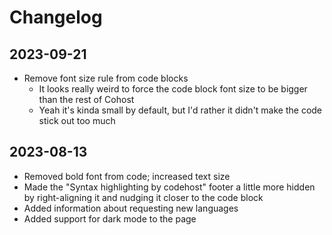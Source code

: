 # Changelog

## 2023-09-21

- Remove font size rule from code blocks
  - It looks really weird to force the code block font size to be bigger than
    the rest of Cohost
  - Yeah it's kinda small by default, but I'd rather it didn't make the code
    stick out too much

## 2023-08-13

- Removed bold font from code; increased text size
- Made the "Syntax highlighting by codehost" footer a little more hidden by
  right-aligning it and nudging it closer to the code block
- Added information about requesting new languages
- Added support for dark mode to the page
